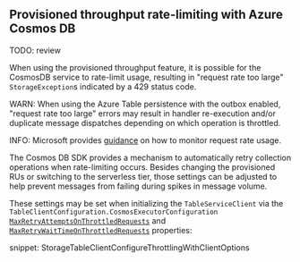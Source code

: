 ## Provisioned throughput rate-limiting with Azure Cosmos DB

TODO: review

When using the provisioned throughput feature, it is possible for the CosmosDB service to rate-limit usage, resulting in "request rate too large" `StorageException`s indicated by a 429 status code.

WARN: When using the Azure Table persistence with the outbox enabled, "request rate too large" errors may result in handler re-execution and/or duplicate message dispatches depending on which operation is throttled.

INFO: Microsoft provides [guidance](https://docs.microsoft.com/en-us/azure/cosmos-db/monitor-request-unit-usage) on how to monitor request rate usage.

The Cosmos DB SDK provides a mechanism to automatically retry collection operations when rate-limiting occurs. Besides changing the provisioned RUs or switching to the serverless tier, those settings can be adjusted to help prevent messages from failing during spikes in message volume.

These settings may be set when initializing the `TableServiceClient` via the `TableClientConfiguration.CosmosExecutorConfiguration` [`MaxRetryAttemptsOnThrottledRequests`](https://docs.microsoft.com/en-us/dotnet/api/microsoft.azure.cosmos.table.cosmosexecutorconfiguration.maxretryattemptsonthrottledrequests?view=azure-dotnet) and [`MaxRetryWaitTimeOnThrottledRequests`](https://docs.microsoft.com/en-us/dotnet/api/microsoft.azure.cosmos.table.cosmosexecutorconfiguration.maxretrywaittimeonthrottledrequests?view=azure-dotnet) properties:

snippet: StorageTableClientConfigureThrottlingWithClientOptions

